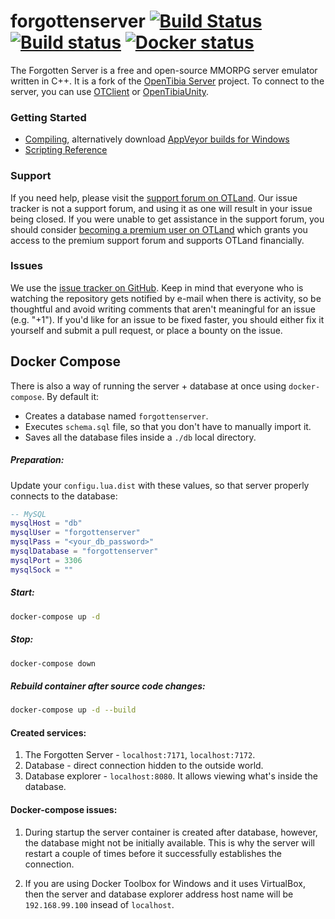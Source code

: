 forgottenserver [![Build Status](https://travis-ci.org/otland/forgottenserver.svg?branch=master)](https://travis-ci.org/otland/forgottenserver "Travis CI status") [![Build status](https://ci.appveyor.com/api/projects/status/599x38f3a0luessl?svg=true)](https://ci.appveyor.com/project/otland/forgottenserver "Download builds for Windows") [![Docker status](https://images.microbadger.com/badges/image/otland/forgottenserver.svg)](https://microbadger.com/images/otland/forgottenserver "Docker image status")
===============

The Forgotten Server is a free and open-source MMORPG server emulator written in C++. It is a fork of the [OpenTibia Server](https://github.com/opentibia/server) project. To connect to the server, you can use [OTClient](https://github.com/edubart/otclient) or [OpenTibiaUnity](https://github.com/slavidodo/OpenTibia-Unity).

### Getting Started

* [Compiling](https://github.com/otland/forgottenserver/wiki/Compiling), alternatively download [AppVeyor builds for Windows](https://ci.appveyor.com/project/otland/forgottenserver)
* [Scripting Reference](https://github.com/otland/forgottenserver/wiki/Script-Interface)

### Support

If you need help, please visit the [support forum on OTLand](https://otland.net/forums/support.16/). Our issue tracker is not a support forum, and using it as one will result in your issue being closed. If you were unable to get assistance in the support forum, you should consider [becoming a premium user on OTLand](https://otland.net/account/upgrades) which grants you access to the premium support forum and supports OTLand financially.

### Issues

We use the [issue tracker on GitHub](https://github.com/otland/forgottenserver/issues). Keep in mind that everyone who is watching the repository gets notified by e-mail when there is activity, so be thoughtful and avoid writing comments that aren't meaningful for an issue (e.g. "+1"). If you'd like for an issue to be fixed faster, you should either fix it yourself and submit a pull request, or place a bounty on the issue.

## Docker Compose

There is also a way of running the server + database at once using `docker-compose`.
By default it:
 * Creates a database named `forgottenserver`.
 * Executes `schema.sql` file, so that you don't have to manually import it.
 * Saves all the database files inside a `./db` local directory.
 
##### Preparation:

Update your `configu.lua.dist` with these values, so that server properly connects to the database:

```lua
-- MySQL
mysqlHost = "db"
mysqlUser = "forgottenserver"
mysqlPass = "<your_db_password>"
mysqlDatabase = "forgottenserver"
mysqlPort = 3306
mysqlSock = ""
```

##### Start:

```bash
docker-compose up -d
```

##### Stop:
```bash
docker-compose down
```

##### Rebuild container after source code changes:

```bash
docker-compose up -d --build
```

#### Created services:

1. The Forgotten Server - `localhost:7171`, `localhost:7172`.
2. Database - direct connection hidden to the outside world.
3. Database explorer - `localhost:8080`. It allows viewing what's inside the database.

#### Docker-compose issues:

1. During startup the server container is created after database, however, the database might not be initially available.
This is why the server will restart a couple of times before it successfully establishes the connection.

2. If you are using Docker Toolbox for Windows and it uses VirtualBox,
 then the server and database explorer address host name will be `192.168.99.100` insead of `localhost`.